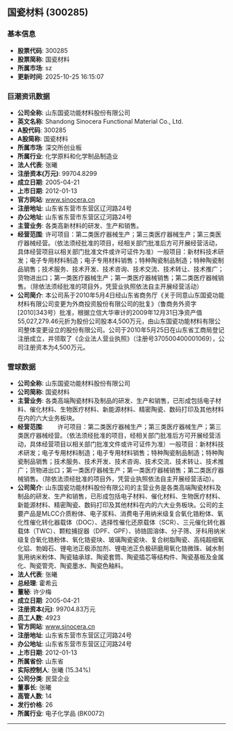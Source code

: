 ## 国瓷材料 (300285)

### 基本信息

- **股票代码**: 300285
- **股票简称**: 国瓷材料
- **所属市场**: sz
- **更新时间**: 2025-10-25 16:15:07

### 巨潮资讯数据

- **公司全称**: 山东国瓷功能材料股份有限公司
- **英文名称**: Shandong Sinocera Functional Material Co., Ltd.
- **A股代码**: 300285
- **A股简称**: 国瓷材料
- **所属市场**: 深交所创业板
- **所属行业**: 化学原料和化学制品制造业
- **法人代表**: 张曦
- **注册资本(万元)**: 99704.8299
- **成立日期**: 2005-04-21
- **上市日期**: 2012-01-13
- **官方网站**: www.sinocera.cn
- **注册地址**: 山东省东营市东营区辽河路24号
- **办公地址**: 山东省东营市东营区辽河路24号
- **主营业务**: 各类高新材料的研发、生产和销售。
- **经营范围**: 许可项目：第二类医疗器械生产；第三类医疗器械生产；第三类医疗器械经营。（依法须经批准的项目，经相关部门批准后方可开展经营活动，具体经营项目以相关部门批准文件或许可证件为准）一般项目：新材料技术研发；电子专用材料制造；电子专用材料销售；特种陶瓷制品制造；特种陶瓷制品销售；技术服务、技术开发、技术咨询、技术交流、技术转让、技术推广；货物进出口；第一类医疗器械生产；第一类医疗器械销售；第二类医疗器械销售。（除依法须经批准的项目外，凭营业执照依法自主开展经营活动）
- **公司简介**: 本公司系于2010年5月4日经山东省商务厅《关于同意山东国瓷功能材料有限公司变更为外商投资股份有限公司的批复》（鲁商务外资字[2010]343号）批准，根据立信大华审计的2009年12月31日净资产值55,027,279.46元折为股份公司股本4,500万元，由山东国瓷功能材料有限公司整体变更设立的股份有限公司。公司于2010年5月25日在山东省工商局登记注册成立，并领取了《企业法人营业执照》（注册号370500400001069），公司注册资本为4,500万元。

### 雪球数据

- **公司全称**: 山东国瓷功能材料股份有限公司
- **公司简称**: 国瓷材料
- **主营业务**: 各类高端陶瓷材料及制品的研发、生产和销售，已形成包括电子材料、催化材料、生物医疗材料、新能源材料、精密陶瓷、数码打印及其他材料在内的六大业务板块。
- **经营范围**: 　　许可项目：第二类医疗器械生产；第三类医疗器械生产；第三类医疗器械经营。（依法须经批准的项目，经相关部门批准后方可开展经营活动，具体经营项目以相关部门批准文件或许可证件为准）一般项目：新材料技术研发；电子专用材料制造；电子专用材料销售；特种陶瓷制品制造；特种陶瓷制品销售；技术服务、技术开发、技术咨询、技术交流、技术转让、技术推广；货物进出口；第一类医疗器械生产；第一类医疗器械销售；第二类医疗器械销售。（除依法须经批准的项目外，凭营业执照依法自主开展经营活动）。
- **公司简介**: 山东国瓷功能材料股份有限公司的主营业务是各类高端陶瓷材料及制品的研发、生产和销售，已形成包括电子材料、催化材料、生物医疗材料、新能源材料、精密陶瓷、数码打印及其他材料在内的六大业务板块。公司的主要产品是MLCC介质粉体、电子浆料、消费电子用纳米级复合氧化锆粉体、氧化性催化转化器载体（DOC）、选择性催化还原载体（SCR）、三元催化转化器载体（TWC）、颗粒捕捉器（DPF、GPF）、铈锆固溶体、分子筛、牙科用纳米级复合氧化锆粉体、氧化锆瓷块、玻璃陶瓷瓷块、复合树脂陶瓷、高纯超细氧化铝、勃姆石、锂电池正极添加剂、锂电池正负极研磨用氧化锆微珠、碱水制氢用纳米粉体、陶瓷轴承球、陶瓷套筒、陶瓷插芯等结构件、陶瓷基板及金属化、陶瓷管壳、陶瓷墨水、陶瓷色釉料。
- **法人代表**: 张曦
- **总经理**: 霍希云
- **董秘**: 许少梅
- **成立日期**: 2005-04-21
- **注册资本(元)**: 99704.83万元
- **员工人数**: 4923
- **官方网站**: www.sinocera.cn
- **注册地址**: 山东省东营市东营区辽河路24号
- **办公地址**: 山东省东营市东营区辽河路24号
- **上市日期**: 2012-01-13
- **所属省份**: 山东省
- **实际控制人**: 张曦 (15.34%)
- **公司分类**: 民营企业
- **董事长**: 张曦
- **高管人数**: 14
- **发行价格**: 26
- **所属行业**: 电子化学品 (BK0072)

---